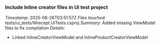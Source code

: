 ### Include Inline creator files in UI test project
*Timestamp:* 2025-06-26T03:51:57Z
*Files touched:* tests/ui_tests/Wrecept.UiTests.csproj
*Summary:* Added missing ViewModel files to fix compilation
*Details:*
- Linked InlineCreatorViewModel and InlineProductCreatorViewModel
